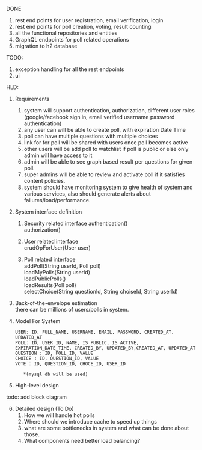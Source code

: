DONE
1. rest end points for user registration, email verification, login
2. rest end points for poll creation, voting, result counting
4. all the functional repositories and entities
3. GraphQL endpoints for poll related operations
4. migration to h2 database

TODO:
1. exception handling for all the rest endpoints
2. ui
 


HLD:
1. Requirements
	1. system will support authentication, authorization, different user roles     (google/facebook sign in, email verified username password authentication)  
	2. any user can will be able to create poll, with expiration Date Time  
	3. poll can have multiple questions with multiple choices  
	4. link for for poll will be shared with users once poll becomes active  
	5. other users will be add poll to watchlist if poll is public or else only admin will have access to it  
	6. admin will be able to see  graph based result per questions for given poll.  
	7. super admins will be able to review and activate poll if it satisfies content policies.  
	8. system should have monitoring system to give health of system and various services, also should  generate alerts about failures/load/performance.  
	
2. System interface definition  
	1. Security related interface 
		 authentication()  
         authorization()  
	         
	2. User related interface  
		crudOpForUser(User user)  
	 
	3. Poll related interface  
		  addPoll(String userId, Poll poll)  
		loadMyPolls(String userId)  
loadPublicPolls()  
loadResults(Poll poll)  
selectChoice(String questionId, String choiseId, String userId)  
  
  
  3. Back-of-the-envelope estimation  
there can be millions of users/polls in system.  

 4.  Model  For System
 
        `USER: ID, FULL_NAME, USERNAME, EMAIL, PASSWORD, CREATED_AT, 		UPDATED_AT `  
        `POLL: ID, USER_ID, NAME, IS_PUBLIC, IS_ACTIVE, EXPIRATION_DATE_TIME, CREATED_BY, UPDATED_BY,CREATED_AT, UPDATED_AT`  
        `QUESTION : ID, POLL_ID, VALUE`  
        `CHOICE : ID, QUESTION_ID, VALUE`  
        `VOTE : ID, QUESTION_ID, CHOCE_ID, USER_ID`
 
            *(mysql db will be used)
  
  
  
 5. High-level design  
 
todo: add block diagram

  6. Detailed design   (To Do)
		1. How we will handle hot polls  
		2. Where should we introduce cache to speed up things  
		3. what are some bottlenecks in system and what can be done about those.  
		4. What components need better load balancing?  
  
